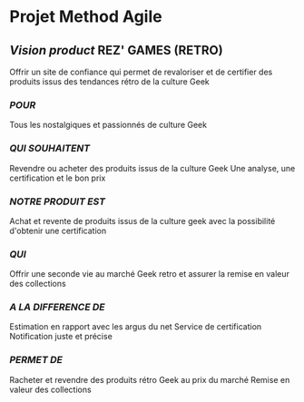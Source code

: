 # Projet Method Agile

##  _Vision product_ REZ' GAMES (RETRO)
 
Offrir un site de confiance qui permet de revaloriser et de certifier des produits issus des tendances rétro de la culture Geek
 
### _POUR_
 
Tous les nostalgiques et passionnés de culture Geek
 
### _QUI SOUHAITENT_
 
Revendre ou acheter des produits issus de la culture Geek
Une analyse, une certification et le bon prix
 
### _NOTRE PRODUIT EST_
 
Achat et revente de produits issus de la culture geek avec la possibilité d'obtenir une certification
 
### _QUI_
 
Offrir une seconde vie au marché Geek retro et assurer la remise en valeur des collections
 
### _A LA DIFFERENCE DE_
 
Estimation en rapport avec les argus du net
Service de certification
Notification juste et précise
 
### _PERMET DE_
Racheter et revendre des produits rétro Geek au prix du marché
Remise en valeur des collections